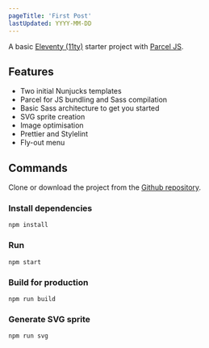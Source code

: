 ```yaml
---
pageTitle: 'First Post'
lastUpdated: YYYY-MM-DD
---
```


A basic [Eleventy (11ty)](https://www.11ty.dev/) starter project with [Parcel JS](https://parceljs.org/).

## Features

- Two initial Nunjucks templates
- Parcel for JS bundling and Sass compilation
- Basic Sass architecture to get you started
- SVG sprite creation
- Image optimisation
- Prettier and Stylelint
- Fly-out menu

## Commands

Clone or download the project from the [Github repository](https://github.com/mbarker84/eleventy-parcel).

### Install dependencies

```
npm install
```

### Run

```
npm start
```

### Build for production

```
npm run build
```

### Generate SVG sprite

```
npm run svg
```
